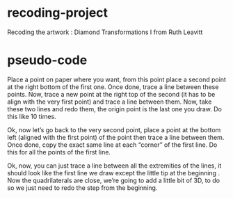 # recoding-project
Recoding the artwork : Diamond Transformations I from Ruth Leavitt

# pseudo-code

Place a point on paper where you want, from this point place a second point at the right bottom of the first one. Once done, trace a line between these points. Now, trace a new point at the right top of the second (it has to be align with the very first point) and trace a line between them. Now, take these two lines and redo them, the origin point is the last one you draw. Do this like 10 times.   

Ok, now let’s go back to the very second point, place a point at the bottom left (aligned with the first point) of the point then trace a line between them. Once done, copy the exact same line at each “corner” of the first line. Do this for all the points of the first line.   
 
Ok, now, you can just trace a line between all the extremities of the lines, it should look like the first line we draw except the little tip at the beginning .   
Now the quadrilaterals are close, we’re going to add a little bit of 3D, to do so we just need to redo the step from the beginning. 

